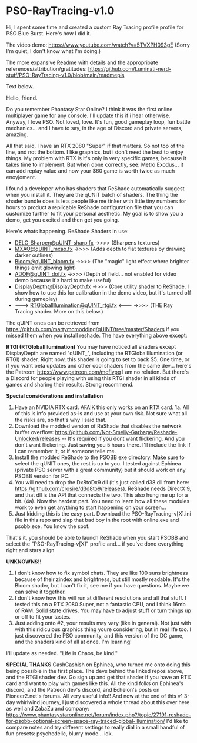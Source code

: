 # PSO-RayTracing-v1.0
Hi, I spent some time and created a custom Ray Tracing profile profile for PSO Blue Burst. Here's how I did it.

The video demo: https://www.youtube.com/watch?v=5TVXPH093gE (Sorry I'm quiet, I don't know what I'm doing.)

The more expansive Readme with details and the approprioate references/attribution/gratitudes: https://github.com/Luminati-nerd-stuff/PSO-RayTracing-v1.0/blob/main/readmepls

Text below.

Hello, friend.

Do you remember Phantasy Star Online? I think it was the first online multiplayer game for any console. I'll update this if i hear otherwise.
Anyway, I love PSO. Not loved, love. It's fun, good gameplay loop, fun battle mechanics... and I have to say, in the age of Discord and private servers, amazing.

All that said, I have an RTX 2080 "Super" if that matters. So not top of the line, and not the bottom. I like graphics, but i don't need the best to enjoy things.
My problem with RTX is it's only in very specific games, because it takes time to implement. But when done correctly,
see: Metro Exodus... it can add replay value and now your $60 game is worth twice as much enoyjoment.

I found a developer who has shaders that ReShade automatically suggest when you install it. They are the qUNIT batch of shaders.
The thing the shader bundle does is lets people like me tinker with little tiny numbers for hours to product a replicable ReShade configuration file that you can customize further to fit your personal aesthetic.
My goal is to show you a demo, get you excited and then get you going.

Here's whats happening. ReShade Shaders in use:
  *  DELC_Sharpen@qUINT_sharp.fx
          ->>>> (Sharpens textures)
  *  MXAO@qUINT_mxao.fx
          ->>>> (Adds depth to flat textures by drawing darker outlines)
  *  Bloom@qUINT_bloom.fx
          ->>>> (The "magic" light effect where brighter things emit glowing light)
  *  ADOF@qUINT_dof.fx
          ->>>> (Depth of field... not enabled for video demo because it's hard to make useful)
  *  DisplayDepth@DisplayDepth.fx
          ->>>> (Core utility shader to ReShade. I show how to use this for calibration in the demo video, but it's turned off during gameplay)
  * --->  RTGlobalIllumination@qUINT_rtgi.fx  <---
              ->>>> (THE Ray Tracing shader. More on this below.)

The qUINT ones can be retrieved from https://github.com/martymcmodding/qUINT/tree/master/Shaders if you missed them when you install reshade. The have everything above except:

**RTGI (RTGlobalIllumination)**
You may have noticed all shaders except DisplayDepth are named "qUINT_", including the RTGlobalIllumination (or RTGI) shader.
Right now, this shader is going to set to back $5. One time, or if you want beta updates and other cool shaders from the same dev... here's the Patreon: https://www.patreon.com/mcflypg
I am no relation. But there's a Discord for people playing with using this RTGI shader in all kinds of games and sharing their results.
Strong recommend.

**Special considerations and installation**
1. Have an NVIDIA RTX card. AFAIK this only works on an RTX card.
1a. All of this is info provided as-is and use at your own risk. Not sure what all the risks are, so that's why I said that.
2. Download the modded version of ReShade that disables the network buffer overflow: https://github.com/Not-Smelly-Garbage/Reshade-Unlocked/releases -- It's required if you dont want flickering. And you don't want flickering. Just saving you 5 hours there. I'll include the link if I can remember it, or if someone telle me.
3. Install the modded ReShade to the PSOBB exe directory. Make sure to select the qUNIT ones, the rest is up to you. I tested against Ephinea (private PSO server with a great community) but it should work on any PSOBB version for PC.
4. You will need to drop the Dx8toDx9 dll (it's just called d38.dll from here: https://github.com/crosire/d3d8to9/releases). ReShade needs DirectX 9, and that dll is the API that connects the two. This also hung me up for a bit.
    (4a). Now the hardest part. You need to learn how all these modules work to even get anything to start happening on your screen...
5. Just kidding this is the easy part. Download the PSO-RayTracing-v[X].ini file in this repo and slap that bad boy in the root with online.exe and psobb.exe. You know the spot.

That's it, you should be able to launch ReShade when you start PSOBB and select the "PSO-RayTracing-v[X]" profile and... if you've done everything right and stars align

**UNKNOWNS!!**
1. I don't know how to fix symbol chats. They are like 100 suns brightness because of their zindex and brightness, but still mostly readable. It's the Bloom shader, but I can't fix it, see me if you have questions. Maybe we can solve it together.
2. I don't know how this will run at different resolutions and all that stuff. I tested this on a RTX 2080 Super, not a fantastic CPU, and I think 16mb of RAM. Solid state drives. You may have to adjust stuff or turn things up or off to fit your tastes.
3. Just adding onto #2, your results may vary (like in general). Not just with with this ridiculous graphics thing youre considering, but in real life too. I just discovered the PSO community, and this version of the DC game, and the shaders kind of all at once. I'm learning!

I'll update as needed.
"Life is Chaos, be kind."

**SPECIAL THANKS**
CashCashish on Ephinea, who turned me onto doing this being possible in the first place.
The devs behind the linked repos above, and the RTGI shader dev. Go sign up and get that shader if you have an RTX card and want to play with games like this.
All the kind folks on Ephinea's discord, and the Patreon dev's discord, and Echelon's posts on Pioneer2.net's forums. All very useful info!!
And now at the end of this v1 3-day whirlwind journey, I just discovered a whole thread about this over here as well and ZabaZu and company: https://www.phantasystaronline.net/forum/index.php?/topic/27191-reshade-for-psobb-optional-screen-space-ray-traced-global-illumination/
I'd like to compare notes and try different settings to really dial in a small handful of fun presets: psychedelic, blurry mode... idk.
